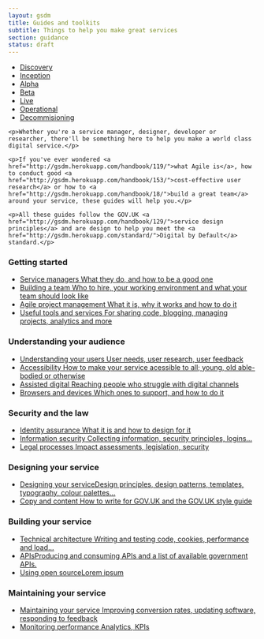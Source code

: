 ```yaml
---
layout: gsdm
title: Guides and toolkits
subtitle: Things to help you make great services
section: guidance
status: draft
---
```


<div class="guides-overview">
  <ul>
    <li class="discovery"><a href="/guides-and-toolkits/phases/discovery.html">Discovery</a></li>
    <li class="inception"><a href="/guides-and-toolkits/phases/inception.html">Inception</a></li>
    <li class="alpha"><a href="/guides-and-toolkits/phases/alpha.html">Alpha</a></li>
    <li class="beta"><a href="/guides-and-toolkits/phases/beta.html">Beta</a></li>
    <li class="live"><a href="/guides-and-toolkits/phases/live.html">Live</a></li>
    <li class="operational"><a href="/guides-and-toolkits/phases/operational.html">Operational</a></li>
    <li class="decommissioning"><a href="/guides-and-toolkits/phases/decommissioning.html">Decommisioning</a></li>
  </ul>
</div>

<div class="guides-intro">
  <!--div class="recently-updated">
    <h2>Recently updated guides</h2>
    <ul>
      <li><a href="http://gsdm.herokuapp.com/handbook/161/">User research briefs</a></li>
      <li><a href="http://gsdm.herokuapp.com/handbook/46/">Incorporating data into design</a></li>
      <li><a href="http://gsdm.herokuapp.com/handbook/179/">Running retrospectives</a></li>
      <li><a href="http://gsdm.herokuapp.com/handbook/149/">Community user groups</a></li>
      <li><a href="http://gsdm.herokuapp.com/handbook/179/">Running retrospectives</a></li>
    </ul>
  </div-->

  <div class="getting-started">

    <p>Whether you're a service manager, designer, developer or researcher, there'll be something here to help you make a world class digital service.</p>

    <p>If you've ever wondered <a href="http://gsdm.herokuapp.com/handbook/119/">what Agile is</a>, how to conduct good <a href="http://gsdm.herokuapp.com/handbook/153/">cost-effective user research</a> or how to <a href="http://gsdm.herokuapp.com/handbook/18/">build a great team</a> around your service, these guides will help you.</p>

    <p>All these guides follow the GOV.UK <a href="http://gsdm.herokuapp.com/handbook/129/">service design principles</a> and are design to help you meet the <a href="http://gsdm.herokuapp.com/standard/">Digital by Default</a> standard.</p>

  </div>
</div>

<!--
<div class="search-guides">
  <form class="site-search" action="/search" method="get" role="search">
    <fieldset>
      <p class="group">
        <label for="site-search-text">Search the guides:</label>
        <input type="search" name="q" title="Search" class="search" placeholder="Enter search text"><input class="btn" type="submit" value="Search">
      </p>
  </fieldset>
  </form>
</div>
-->


<div class="topic">
  <h3>Getting started</h3>
  <ul>
      <li><a href="/handbook/29/"><span class="title">Service managers</span><span class="description">  What they do, and how to be a good one</span></a></li>
      <li><a href="/handbook/29/"><span class="title">Building a team</span><span class="description">  Who to hire, your working environment and what your team should look like</span></a></li>
      <li><a href="/handbook/29/"><span class="title">Agile project management</span><span class="description">  What it is, why it works and how to do it</span></a></li>
      <li><a href="/handbook/29/"><span class="title">Useful tools and services</span><span class="description">  For sharing code, blogging, managing projects, analytics and more</span></a></li>
  </ul>
</div>
<div class="topic">
<h3>Understanding your audience</h3>
  <ul>
      <li><a href="/handbook/29/"><span class="title">Understanding your users</span><span class="description">  User needs, user research, user feedback</span></a></li>
      <li><a href="/handbook/29/"><span class="title">Accessibility</span><span class="description">  How to make your service acessible to all; young, old able-bodied or otherwise</span></a></li>
      <li><a href="/handbook/29/"><span class="title">Assisted digital</span><span class="description">  Reaching people who struggle with digital channels</span></a></li>
      <li><a href="/handbook/29/"><span class="title">Browsers and devices</span><span class="description">  Which ones to support, and how to do it</span></a></li>
  </ul>
</div>
<div class="topic">
<h3>Security and the law</h3>
<ul>
    <li><a href="/handbook/29/"><span class="title">Identity assurance</span><span class="description">  What it is and how to design for it</span></a></li>
    <li><a href="/handbook/29/"><span class="title">Information security</span><span class="description">  Collecting information, security principles, logins...</span></a></li>
    <li><a href="/handbook/29/"><span class="title">Legal processes</span><span class="description"> Impact assessments, legislation, security</span></a></li>
</ul>
</div>
<div class="topic">
<h3>Designing your service</h3>
  <ul>
    <li><a href="/handbook/29/"><span class="title">Designing your service</span><span class="description">Design principles, design patterns, templates, typography, colour palettes...</span></a></li>
    <li><a href="/handbook/29/"><span class="title">Copy and content</span><span class="description">  How to write for GOV.UK and the GOV.UK style guide</span></a></li>
  </ul>
</div>
<div class="topic">
<h3>Building your service</h3>
  <ul>
      <li><a href="/handbook/29/"><span class="title">Technical architecture</span><span class="description">  Writing and testing code, cookies, performance and load...</span></a></li>
      <li><a href="/handbook/29/"><span class="title">APIs</span><span class="description">Producing and consuming APIs and a list of available government APIs.</span></a></li>
      <li><a href="/handbook/29/"><span class="title">Using open source</span><span class="description">Lorem ipsum</span></a></li>
    </ul>
</div>
<div class="topic">
<h3>Maintaining your service</h3>
  <ul>
      <li><a href="/handbook/29/"><span class="title">Maintaining your service</span><span class="description">  Improving conversion rates, updating software,  responding to feedback</span></a></li>
      <li><a href="/handbook/29/"><span class="title">Monitoring performance</span><span class="description">  Analytics, KPIs</span></a></li>
  </ul>
</div>
  
